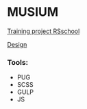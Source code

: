 <h1> MUSIUM </h1>

<p>
	<a href="https://github.com/rolling-scopes-school/tasks/blob/master/tasks/museum/museum-stage1.md">
	Training project RSschool
	</a>
</p>

<p>
	<a href="https://www.figma.com/file/xkP6mIaq7uG1Uru7CpasXq/Museum-04.09">
	Design
	</a>
</p>

<h3>
	Tools: 
</h3>
<ul>
	<li> PUG </li>
	<li> SCSS </li>
	<li> GULP </li>
	<li> JS </li>
</ul>